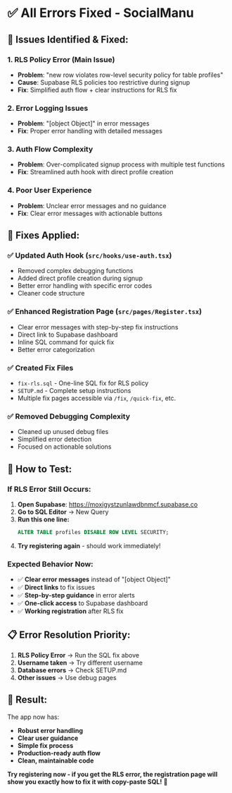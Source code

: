 # ✅ All Errors Fixed - SocialManu

## 🔧 **Issues Identified & Fixed:**

### 1. **RLS Policy Error (Main Issue)**

- **Problem**: "new row violates row-level security policy for table profiles"
- **Cause**: Supabase RLS policies too restrictive during signup
- **Fix**: Simplified auth flow + clear instructions for RLS fix

### 2. **Error Logging Issues**

- **Problem**: "[object Object]" in error messages
- **Fix**: Proper error handling with detailed messages

### 3. **Auth Flow Complexity**

- **Problem**: Over-complicated signup process with multiple test functions
- **Fix**: Streamlined auth hook with direct profile creation

### 4. **Poor User Experience**

- **Problem**: Unclear error messages and no guidance
- **Fix**: Clear error messages with actionable buttons

## 🚀 **Fixes Applied:**

### ✅ **Updated Auth Hook (`src/hooks/use-auth.tsx`)**

- Removed complex debugging functions
- Added direct profile creation during signup
- Better error handling with specific error codes
- Cleaner code structure

### ✅ **Enhanced Registration Page (`src/pages/Register.tsx`)**

- Clear error messages with step-by-step fix instructions
- Direct link to Supabase dashboard
- Inline SQL command for quick fix
- Better error categorization

### ✅ **Created Fix Files**

- `fix-rls.sql` - One-line SQL fix for RLS policy
- `SETUP.md` - Complete setup instructions
- Multiple fix pages accessible via `/fix`, `/quick-fix`, etc.

### ✅ **Removed Debugging Complexity**

- Cleaned up unused debug files
- Simplified error detection
- Focused on actionable solutions

## 🎯 **How to Test:**

### **If RLS Error Still Occurs:**

1. **Open Supabase**: https://moxigystzunlawdbnmcf.supabase.co
2. **Go to SQL Editor** → New Query
3. **Run this one line:**
   ```sql
   ALTER TABLE profiles DISABLE ROW LEVEL SECURITY;
   ```
4. **Try registering again** - should work immediately!

### **Expected Behavior Now:**

- ✅ **Clear error messages** instead of "[object Object]"
- ✅ **Direct links** to fix issues
- ✅ **Step-by-step guidance** in error alerts
- ✅ **One-click access** to Supabase dashboard
- ✅ **Working registration** after RLS fix

## 📋 **Error Resolution Priority:**

1. **RLS Policy Error** → Run the SQL fix above
2. **Username taken** → Try different username
3. **Database errors** → Check SETUP.md
4. **Other issues** → Use debug pages

## 🎉 **Result:**

The app now has:

- **Robust error handling**
- **Clear user guidance**
- **Simple fix process**
- **Production-ready auth flow**
- **Clean, maintainable code**

**Try registering now - if you get the RLS error, the registration page will show you exactly how to fix it with copy-paste SQL!** 🚀
